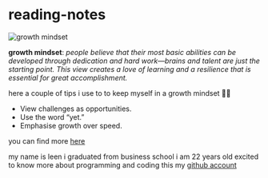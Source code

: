 # reading-notes

![growth mindset](https://blog.cengage.com/wp-content/uploads/2020/11/blog-growth-mindset-1511130.png)


**growth mindset**: *people believe that their most basic abilities can be developed through dedication and hard work—brains and talent are just the starting point. This view creates a love of learning and a resilience that is essential for great accomplishment.*
 
 here a couple of tips i use to to keep myself in a growth mindset 💁‍♀️
- View challenges as opportunities.
- Use the word “yet.”
- Emphasise growth over speed.


you can find more [here](https://www.opencolleges.edu.au/informed/features/develop-a-growth-mindset/)


my name is leen 
i graduated from business school 
i am 22 years old 
excited to know more about programming and coding 
this my [github account](https://github.com/leen-duafi)

